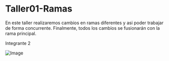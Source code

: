 # Taller01-Ramas
En este taller realizaremos cambios en ramas diferentes y asi poder trabajar de forma concurrente. Finalmente, todos los cambios se fusionarán con la rama principal.

Integrante 2

![Image](https://github.com/user-attachments/assets/6080cab5-60f6-43ac-9bcf-9c3a8d4b8925)
